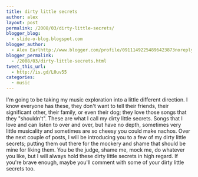 ```yaml
---
title: dirty little secrets
author: alex
layout: post
permalink: /2008/03/dirty-little-secrets/
blogger_blog:
  - slide-o-blog.blogspot.com
blogger_author:
  - Alex Earlhttp://www.blogger.com/profile/09111492254896423873noreply@blogger.com
blogger_permalink:
  - /2008/03/dirty-little-secrets.html
tweet_this_url:
  - http://is.gd/L0uv55
categories:
  - music
---
```

I'm going to be taking my music exploration into a little different direction. I know everyone has these, they don't want to tell their friends, their significant other, their family, or even their dog; they love those songs that they "shouldn't". These are what I call my dirty little secrets. Songs that I love and can listen to over and over, but have no depth, sometimes very little musicality and sometimes are so cheesy you could make nachos. Over the next couple of posts, I will be introducing you to a few of my dirty little secrets; putting them out there for the mockery and shame that should be mine for liking them. You be the judge, shame me, mock me, do whatever you like, but I will always hold these dirty little secrets in high regard. If you're brave enough, maybe you'll comment with some of your dirty little secrets too.

